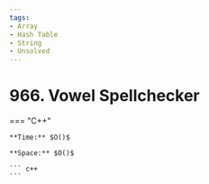 ```yaml
---
tags:
- Array
- Hash Table
- String
- Unsolved
---
```



# 966. Vowel Spellchecker

=== "C++"

    **Time:** $O()$

    **Space:** $O()$

    ``` c++
    ```